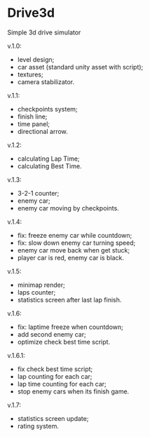 # Drive3d
Simple 3d drive simulator

v.1.0:
- level design;
- car asset (standard unity asset with script);
- textures;
- camera stabilizator.

v.1.1:
- checkpoints system;
- finish line;
- time panel;
- directional arrow.

v.1.2:
- calculating Lap Time;
- calculating Best Time.

v.1.3:
- 3-2-1 counter;
- enemy car;
- enemy car moving by checkpoints.

v.1.4:
- fix: freeze enemy car while countdown;
- fix: slow down enemy car turning speed;
- enemy car move back when get stuck;
- player car is red, enemy car is black.

v.1.5:
- minimap render;
- laps counter;
- statistics screen after last lap finish.

v.1.6:
- fix: laptime freeze when countdown;
- add second enemy car;
- optimize check best time script.

v.1.6.1:
- fix check best time script;
- lap counting for each car;
- lap time counting for each car;
- stop enemy cars when its finish game.

v.1.7:
- statistics screen update;
- rating system.

